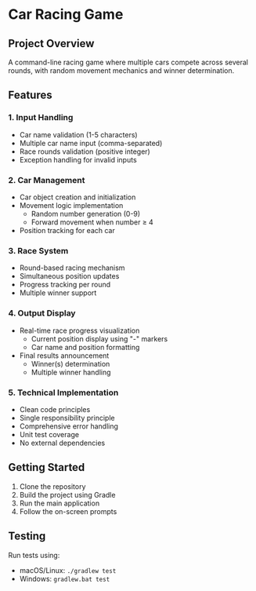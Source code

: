 # Car Racing Game

## Project Overview
A command-line racing game where multiple cars compete across several rounds, with random movement mechanics and winner determination.

## Features

### 1. Input Handling
- Car name validation (1-5 characters)
- Multiple car name input (comma-separated)
- Race rounds validation (positive integer)
- Exception handling for invalid inputs

### 2. Car Management
- Car object creation and initialization
- Movement logic implementation
  - Random number generation (0-9)
  - Forward movement when number ≥ 4
- Position tracking for each car

### 3. Race System
- Round-based racing mechanism
- Simultaneous position updates
- Progress tracking per round
- Multiple winner support

### 4. Output Display
- Real-time race progress visualization
  - Current position display using "-" markers
  - Car name and position formatting
- Final results announcement
  - Winner(s) determination
  - Multiple winner handling

### 5. Technical Implementation
- Clean code principles
- Single responsibility principle
- Comprehensive error handling
- Unit test coverage
- No external dependencies

## Getting Started
1. Clone the repository
2. Build the project using Gradle
3. Run the main application
4. Follow the on-screen prompts

## Testing
Run tests using:
- macOS/Linux: `./gradlew test`
- Windows: `gradlew.bat test`
